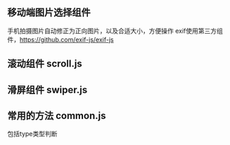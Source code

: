 ## 移动端图片选择组件
手机拍摄图片自动修正为正向图片，以及合适大小，方便操作
exif使用第三方组件，https://github.com/exif-js/exif-js
## 滚动组件 scroll.js
## 滑屏组件 swiper.js
## 常用的方法 common.js
  包括type类型判断
